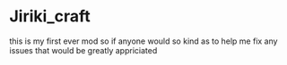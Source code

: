 # Jiriki_craft
this is my first ever mod so if anyone would so kind as to help me fix any issues that would be greatly appriciated

